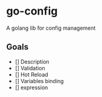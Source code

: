 # go-config
A golang lib for config management

## Goals
- [] Description
- [] Validation
- [] Hot Reload
- [] Variables binding
- [] expression
